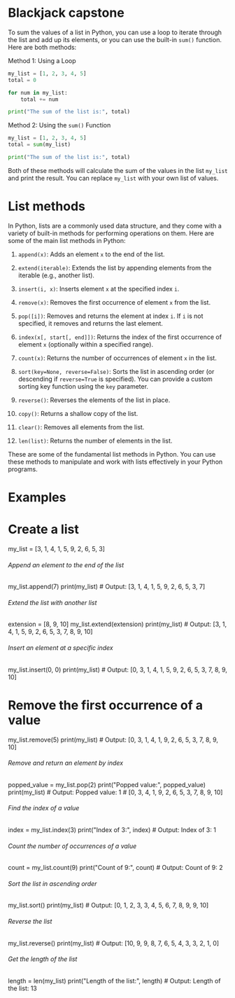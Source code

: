 # Blackjack capstone
To sum the values of a list in Python, you can use a loop to iterate through the list and add up its elements, or you can use the built-in `sum()` function. Here are both methods:

Method 1: Using a Loop

```python
my_list = [1, 2, 3, 4, 5]
total = 0

for num in my_list:
    total += num

print("The sum of the list is:", total)
```

Method 2: Using the `sum()` Function

```python
my_list = [1, 2, 3, 4, 5]
total = sum(my_list)

print("The sum of the list is:", total)
```

Both of these methods will calculate the sum of the values in the list `my_list` and print the result. You can replace `my_list` with your own list of values.
# List methods

In Python, lists are a commonly used data structure, and they come with a variety of built-in methods for performing operations on them. Here are some of the main list methods in Python:

1. `append(x)`: Adds an element `x` to the end of the list.

2. `extend(iterable)`: Extends the list by appending elements from the iterable (e.g., another list).

3. `insert(i, x)`: Inserts element `x` at the specified index `i`.

4. `remove(x)`: Removes the first occurrence of element `x` from the list.

5. `pop([i])`: Removes and returns the element at index `i`. If `i` is not specified, it removes and returns the last element.

6. `index(x[, start[, end]])`: Returns the index of the first occurrence of element `x` (optionally within a specified range).

7. `count(x)`: Returns the number of occurrences of element `x` in the list.

8. `sort(key=None, reverse=False)`: Sorts the list in ascending order (or descending if `reverse=True` is specified). You can provide a custom sorting key function using the `key` parameter.

9. `reverse()`: Reverses the elements of the list in place.

10. `copy()`: Returns a shallow copy of the list.

11. `clear()`: Removes all elements from the list.

12. `len(list)`: Returns the number of elements in the list.

These are some of the fundamental list methods in Python. You can use these methods to manipulate and work with lists effectively in your Python programs.
# Examples
# Create a list
my_list = [3, 1, 4, 1, 5, 9, 2, 6, 5, 3]

###### Append an element to the end of the list
my_list.append(7)
print(my_list)  # Output: [3, 1, 4, 1, 5, 9, 2, 6, 5, 3, 7]

###### Extend the list with another list
extension = [8, 9, 10]
my_list.extend(extension)
print(my_list)  # Output: [3, 1, 4, 1, 5, 9, 2, 6, 5, 3, 7, 8, 9, 10]

###### Insert an element at a specific index
my_list.insert(0, 0)
print(my_list)  # Output: [0, 3, 1, 4, 1, 5, 9, 2, 6, 5, 3, 7, 8, 9, 10]

# Remove the first occurrence of a value
my_list.remove(5)
print(my_list)  # Output: [0, 3, 1, 4, 1, 9, 2, 6, 5, 3, 7, 8, 9, 10]

###### Remove and return an element by index
popped_value = my_list.pop(2)
print("Popped value:", popped_value)
print(my_list)  # Output: Popped value: 1
                #         [0, 3, 4, 1, 9, 2, 6, 5, 3, 7, 8, 9, 10]

###### Find the index of a value
index = my_list.index(3)
print("Index of 3:", index)  # Output: Index of 3: 1

###### Count the number of occurrences of a value
count = my_list.count(9)
print("Count of 9:", count)  # Output: Count of 9: 2

###### Sort the list in ascending order
my_list.sort()
print(my_list)  # Output: [0, 1, 2, 3, 3, 4, 5, 6, 7, 8, 9, 9, 10]

###### Reverse the list
my_list.reverse()
print(my_list)  # Output: [10, 9, 9, 8, 7, 6, 5, 4, 3, 3, 2, 1, 0]

###### Get the length of the list
length = len(my_list)
print("Length of the list:", length)  # Output: Length of the list: 13
